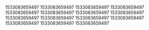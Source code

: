 1533083659497
1533083659497
1533083659497
1533083659497
1533083659497
1533083659497
1533083659497
1533083659497
1533083659497
1533083659497
1533083659497
1533083659497
1533083659497
1533083659497
1533083659497